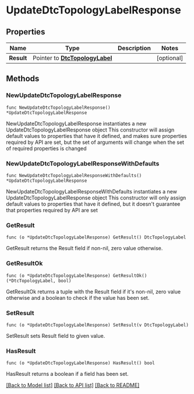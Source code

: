 # UpdateDtcTopologyLabelResponse

## Properties

Name | Type | Description | Notes
------------ | ------------- | ------------- | -------------
**Result** | Pointer to [**DtcTopologyLabel**](DtcTopologyLabel.md) |  | [optional] 

## Methods

### NewUpdateDtcTopologyLabelResponse

`func NewUpdateDtcTopologyLabelResponse() *UpdateDtcTopologyLabelResponse`

NewUpdateDtcTopologyLabelResponse instantiates a new UpdateDtcTopologyLabelResponse object
This constructor will assign default values to properties that have it defined,
and makes sure properties required by API are set, but the set of arguments
will change when the set of required properties is changed

### NewUpdateDtcTopologyLabelResponseWithDefaults

`func NewUpdateDtcTopologyLabelResponseWithDefaults() *UpdateDtcTopologyLabelResponse`

NewUpdateDtcTopologyLabelResponseWithDefaults instantiates a new UpdateDtcTopologyLabelResponse object
This constructor will only assign default values to properties that have it defined,
but it doesn't guarantee that properties required by API are set

### GetResult

`func (o *UpdateDtcTopologyLabelResponse) GetResult() DtcTopologyLabel`

GetResult returns the Result field if non-nil, zero value otherwise.

### GetResultOk

`func (o *UpdateDtcTopologyLabelResponse) GetResultOk() (*DtcTopologyLabel, bool)`

GetResultOk returns a tuple with the Result field if it's non-nil, zero value otherwise
and a boolean to check if the value has been set.

### SetResult

`func (o *UpdateDtcTopologyLabelResponse) SetResult(v DtcTopologyLabel)`

SetResult sets Result field to given value.

### HasResult

`func (o *UpdateDtcTopologyLabelResponse) HasResult() bool`

HasResult returns a boolean if a field has been set.


[[Back to Model list]](../README.md#documentation-for-models) [[Back to API list]](../README.md#documentation-for-api-endpoints) [[Back to README]](../README.md)


